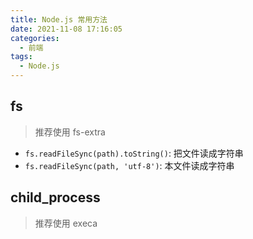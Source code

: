 ```yaml
---
title: Node.js 常用方法
date: 2021-11-08 17:16:05
categories:
  - 前端
tags:
  - Node.js
---
```


## fs

> 推荐使用 fs-extra

- `fs.readFileSync(path).toString()`: 把文件读成字符串
- `fs.readFileSync(path, 'utf-8')`: 本文件读成字符串

## child_process

> 推荐使用 execa
